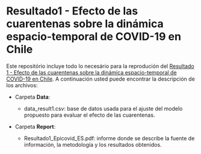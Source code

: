 # Resultado1 - Efecto de las cuarentenas sobre la dinámica espacio-temporal de COVID-19 en Chile

Este repositório incluye todo lo necesário para la reprodución del [Resultado 1 - Efecto de las cuarentenas sobre la dinámica espacio-temporal de COVID-19 en Chile](https://www.desarrollate.cl/epicovid_bk/?lang=es). A continuación usted puede encontrar la descripción de los archivos:

* Carpeta **Data**:
  * data_result1.csv: base de datos usada para el ajuste del modelo propuesto para evaluar el efecto de las cuarentenas.

* Carpeta **Report**:
  * Resultado1_Epicovid_ES.pdf: informe donde se describe la fuente de información, la metodología y los resultados obtenidos.
